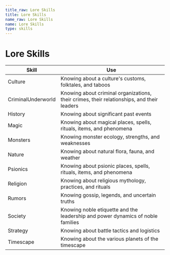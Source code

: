 ```yaml
---
title_raw: Lore Skills
title: Lore Skills
name_raw: Lore Skills
name: Lore Skills
type: skills
---
```


# Lore Skills

| Skill              | Use                                                                                        |
| ------------------ | ------------------------------------------------------------------------------------------ |
| Culture            | Knowing about a culture's customs, folktales, and taboos                                   |
| CriminalUnderworld | Knowing about criminal organizations, their crimes, their relationships, and their leaders |
| History            | Knowing about significant past events                                                      |
| Magic              | Knowing about magical places, spells, rituals, items, and phenomena                        |
| Monsters           | Knowing monster ecology, strengths, and weaknesses                                         |
| Nature             | Knowing about natural flora, fauna, and weather                                            |
| Psionics           | Knowing about psionic places, spells, rituals, items, and phenomena                        |
| Religion           | Knowing about religious mythology, practices, and rituals                                  |
| Rumors             | Knowing gossip, legends, and uncertain truths                                              |
| Society            | Knowing noble etiquette and the leadership and power dynamics of noble families            |
| Strategy           | Knowing about battle tactics and logistics                                                 |
| Timescape          | Knowing about the various planets of the timescape                                         |
